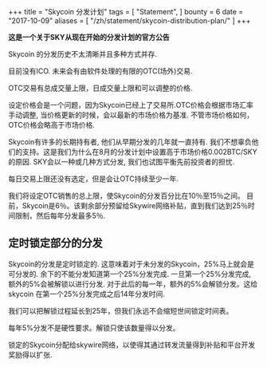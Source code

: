 +++
title = "Skycoin 分发计划"
tags = [
    "Statement",
]
bounty = 6
date = "2017-10-09"
aliases = [
	"/zh/statement/skycoin-distribution-plan/"
]
+++

**这是一个关于SKY从现在开始的分发计划的官方公告**

Skycoin 的分发历史不太清晰并且多种方式并存.

目前没有ICO. 未来会有由软件处理的有限的OTC(场外)交易.

OTC交易有总成交量上限，日成交量上限和可以调整的价格.

设定价格会是一个问题，因为Skycoin已经上了交易所.OTC价格会根据市场汇率手动调整, 当价格更新的时候，会以最新的市场价格为基准. 不管市场价格如何，OTC价格会略高于市场价格.

Skycoin有许多的长期持有者, 他们从早期分发的几年就一直持有. 我们不想辜负他们的支持。这是我们为什么在8月的分发计划中设置高于市场价格0.002BTC/SKY的原因. SKY会以一种或几种方式分发, 我们也试图平衡先前投资者的担忧.

每日交易上限还没有选定，但是会让OTC持续至少一年.

我们将设定OTC销售的总上限，使Skycoin的分发百分比在10％至15％之间。 目前，Skycoin是6％。该剩余部分预留给Skywire网络补贴，直到我们达到25％时间限制，然后每年分发最多5％.

## 定时锁定部分的分发

Skycoin的分发是定时锁定的. 这意味着对于未分发的Skycoin，25%马上就会是可分发的. 余下的不能分发知道第一个25%分发完成. 一旦第一个25%分发完成, 额外的5%会被解锁以进行分发. 对于此后的每一年，额外的5%会解锁分发。这给skycoin 在第一个25%分发完成之后14年分发时间.

我们可以把解锁过程延长到25年，但我们永远不会缩短世间锁定时间表。

每年5%分发不是硬性要求。解锁只使该数量得以分发。

锁定的Skycoin分配给skywire网络，以使得其通过转发流量得到补贴和平台开发奖励得以扩张.
